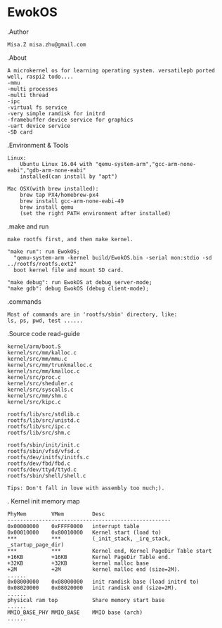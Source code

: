 # EwokOS
.Author

	Misa.Z misa.zhu@gmail.com

.About

	A microkernel os for learning operating system. versatilepb ported well, raspi2 todo....
	-mmu
	-multi processes
	-multi thread
	-ipc
	-virtual fs service
	-very simple ramdisk for initrd
	-framebuffer device service for graphics
	-uart device service
	-SD card

.Environment & Tools

	Linux:	
		Ubuntu Linux 16.04 with "qemu-system-arm","gcc-arm-none-eabi","gdb-arm-none-eabi"
		installed(can install by "apt")

	Mac OSX(with brew installed):	
		brew tap PX4/homebrew-px4
		brew install gcc-arm-none-eabi-49
		brew install qemu
		(set the right PATH environment after installed)
	
.make and run
	
	make rootfs first, and then make kernel.
	
	"make run": run EwokOS; 
	  "qemu-system-arm -kernel build/EwokOS.bin -serial mon:stdio -sd ../rootfs/rootfs.ext2"
	  boot kernel file and mount SD card.

	"make debug": run EwokOS at debug server-mode;
	"make gdb": debug EwokOS (debug client-mode);

.commands 
	
	Most of commands are in 'rootfs/sbin' directory, like:
	ls, ps, pwd, test ......

.Source code read-guide

	kernel/arm/boot.S
	kernel/src/mm/kalloc.c
	kernel/src/mm/mmu.c
	kernel/src/mm/trunkmalloc.c
	kernel/src/mm/kmalloc.c
	kernel/src/proc.c 
	kernel/src/sheduler.c
	kernel/src/syscalls.c
	kernel/src/mm/shm.c
	kernel/src/kipc.c

	rootfs/lib/src/stdlib.c
	rootfs/lib/src/unistd.c
	rootfs/lib/src/ipc.c
	rootfs/lib/src/shm.c

	rootfs/sbin/init/init.c
	rootfs/sbin/vfsd/vfsd.c
	rootfs/dev/initfs/initfs.c
	rootfs/dev/fbd/fbd.c
	rootfs/dev/ttyd/ttyd.c
	rootfs/sbin/shell/shell.c

	Tips: Don't fall in love with assembly too much;).

. Kernel init memory map

	PhyMem        VMem         Desc
	----------------------------------------------------
	0x00000000    0xFFFF0000   interrupt table
	0x00010000    0x80010000   Kernel start (load to)
	***           ***          (_init_stack, _irq_stack, _startup_page_dir)
	***           ***          Kernel end, Kernel PageDir Table start
	+16KB         +16KB        Kernel PageDir Table end.
	+32KB         +32KB        kernel malloc base
	+2M           +2M          kernel malloc end (size=2M).
	......
	0x08000000    0x08000000   init ramdisk base (load initrd to)
	0x08020000    0x08020000   init ramdisk end (size=2M).
	......
	physical ram top           Share memory start base               
	......
	MMIO_BASE_PHY MMIO_BASE    MMIO base (arch)
	......



